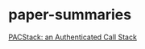 # paper-summaries

[PACStack: an Authenticated Call Stack](https://github.com/rjt-gupta/paper-summaries/blob/main/University%20of%20Waterloo_PacstackAuthenticatedCallStack_2020.md)
